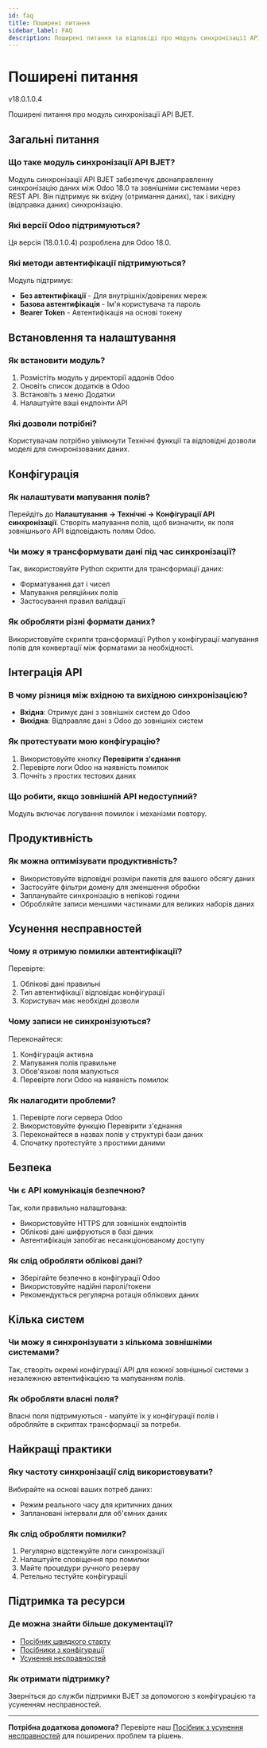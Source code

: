 ```yaml
---
id: faq
title: Поширені питання
sidebar_label: FAQ
description: Поширені питання та відповіді про модуль синхронізації API BJET
---
```


# Поширені питання

<span className="version-badge">v18.0.1.0.4</span>

Поширені питання про модуль синхронізації API BJET.

## Загальні питання

### Що таке модуль синхронізації API BJET?

Модуль синхронізації API BJET забезпечує двонаправленну синхронізацію даних між Odoo 18.0 та зовнішніми системами через REST API. Він підтримує як вхідну (отримання даних), так і вихідну (відправка даних) синхронізацію.

### Які версії Odoo підтримуються?

Ця версія (18.0.1.0.4) розроблена для Odoo 18.0.

### Які методи автентифікації підтримуються?

Модуль підтримує:
- **Без автентифікації** - Для внутрішніх/довірених мереж
- **Базова автентифікація** - Ім'я користувача та пароль
- **Bearer Token** - Автентифікація на основі токену

## Встановлення та налаштування

### Як встановити модуль?

1. Розмістіть модуль у директорії аддонів Odoo
2. Оновіть список додатків в Odoo
3. Встановіть з меню Додатки
4. Налаштуйте ваші ендпоінти API

### Які дозволи потрібні?

Користувачам потрібно увімкнути Технічні функції та відповідні дозволи моделі для синхронізованих даних.

## Конфігурація

### Як налаштувати мапування полів?

Перейдіть до **Налаштування → Технічні → Конфігурації API синхронізації**. Створіть мапування полів, щоб визначити, як поля зовнішнього API відповідають полям Odoo.

### Чи можу я трансформувати дані під час синхронізації?

Так, використовуйте Python скрипти для трансформації даних:
- Форматування дат і чисел
- Мапування реляційних полів
- Застосування правил валідації

### Як обробляти різні формати даних?

Використовуйте скрипти трансформації Python у конфігурації мапування полів для конвертації між форматами за необхідності.

## Інтеграція API

### В чому різниця між вхідною та вихідною синхронізацією?

- **Вхідна**: Отримує дані з зовнішніх систем до Odoo
- **Вихідна**: Відправляє дані з Odoo до зовнішніх систем

### Як протестувати мою конфігурацію?

1. Використовуйте кнопку **Перевірити з'єднання**
2. Перевірте логи Odoo на наявність помилок
3. Почніть з простих тестових даних

### Що робити, якщо зовнішній API недоступний?

Модуль включає логування помилок і механізми повтору.

## Продуктивність

### Як можна оптимізувати продуктивність?

- Використовуйте відповідні розміри пакетів для вашого обсягу даних
- Застосуйте фільтри домену для зменшення обробки
- Запланувайте синхронізацію в непікові години
- Обробляйте записи меншими частинами для великих наборів даних

## Усунення несправностей

### Чому я отримую помилки автентифікації?

Перевірте:
1. Облікові дані правильні
2. Тип автентифікації відповідає конфігурації
3. Користувач має необхідні дозволи

### Чому записи не синхронізуються?

Переконайтеся:
1. Конфігурація активна
2. Мапування полів правильне
3. Обов'язкові поля мапуються
4. Перевірте логи Odoo на наявність помилок

### Як налагодити проблеми?

1. Перевірте логи сервера Odoo
2. Використовуйте функцію Перевірити з'єднання
3. Переконайтеся в назвах полів у структурі бази даних
4. Спочатку протестуйте з простими даними

## Безпека

### Чи є API комунікація безпечною?

Так, коли правильно налаштована:
- Використовуйте HTTPS для зовнішніх ендпоінтів
- Облікові дані шифруються в базі даних
- Автентифікація запобігає несанкціонованому доступу

### Як слід обробляти облікові дані?

- Зберігайте безпечно в конфігурації Odoo
- Використовуйте надійні паролі/токени
- Рекомендується регулярна ротація облікових даних

## Кілька систем

### Чи можу я синхронізувати з кількома зовнішніми системами?

Так, створіть окремі конфігурації API для кожної зовнішньої системи з незалежною автентифікацією та мапуванням полів.

### Як обробляти власні поля?

Власні поля підтримуються - мапуйте їх у конфігурації полів і обробляйте в скриптах трансформації за потреби.

## Найкращі практики

### Яку частоту синхронізації слід використовувати?

Вибирайте на основі ваших потреб даних:
- Режим реального часу для критичних даних
- Заплановані інтервали для об'ємних даних

### Як слід обробляти помилки?

1. Регулярно відстежуйте логи синхронізації
2. Налаштуйте сповіщення про помилки
3. Майте процедури ручного резерву
4. Ретельно тестуйте конфігурації

## Підтримка та ресурси

### Де можна знайти більше документації?

- [Посібник швидкого старту](./quick-start)
- [Посібники з конфігурації](./configuration/authentication)
- [Усунення несправностей](./troubleshooting)

### Як отримати підтримку?

Зверніться до служби підтримки BJET за допомогою з конфігурацією та усуненням несправностей.

---

**Потрібна додаткова допомога?** Перевірте наш [Посібник з усунення несправностей](./troubleshooting) для поширених проблем та рішень.